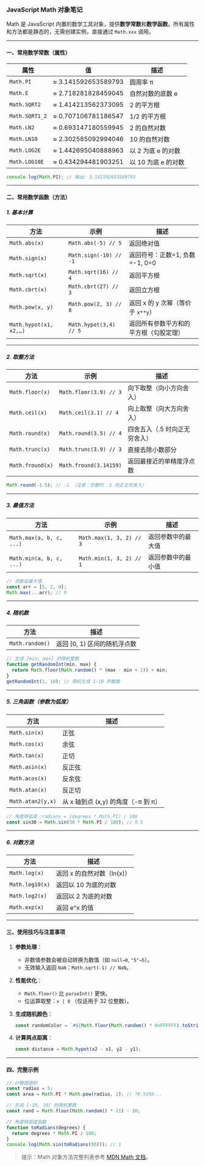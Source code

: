 ### JavaScript Math 对象笔记

Math 是 JavaScript 内置的数学工具对象，提供**数学常数**和**数学函数**。所有属性和方法都是静态的，无需创建实例，直接通过 `Math.xxx` 调用。

---

#### 一、常用数学常数（属性）
| 属性          | 值                  | 描述                     |
|---------------|---------------------|--------------------------|
| `Math.PI`     | ≈ 3.141592653589793 | 圆周率 π                 |
| `Math.E`      | ≈ 2.718281828459045 | 自然对数的底数 e         |
| `Math.SQRT2`  | ≈ 1.414213562373095 | 2 的平方根               |
| `Math.SQRT1_2`| ≈ 0.707106781186547 | 1/2 的平方根             |
| `Math.LN2`    | ≈ 0.693147180559945 | 2 的自然对数             |
| `Math.LN10`   | ≈ 2.302585092994046 | 10 的自然对数            |
| `Math.LOG2E`  | ≈ 1.442695040888963 | 以 2 为底 e 的对数       |
| `Math.LOG10E` | ≈ 0.434294481903251 | 以 10 为底 e 的对数      |

```javascript
console.log(Math.PI); // 输出: 3.141592653589793
```

---

#### 二、常用数学函数（方法）

##### 1. 基本计算
| 方法                  | 示例                     | 描述                          |
|-----------------------|--------------------------|-------------------------------|
| `Math.abs(x)`         | `Math.abs(-5) // 5`      | 返回绝对值                    |
| `Math.sign(x)`        | `Math.sign(-10) // -1`   | 返回符号：正数=1, 负数=-1, 0=0 |
| `Math.sqrt(x)`        | `Math.sqrt(16) // 4`     | 返回平方根                    |
| `Math.cbrt(x)`        | `Math.cbrt(27) // 3`     | 返回立方根                    |
| `Math.pow(x, y)`      | `Math.pow(2, 3) // 8`    | 返回 x 的 y 次幂（等价于 `x**y`） |
| `Math.hypot(x1, x2,…)`| `Math.hypot(3,4) // 5`   | 返回所有参数平方和的平方根（勾股定理）|

---

##### 2. 取整方法
| 方法              | 示例                        | 描述                          |
|-------------------|-----------------------------|-------------------------------|
| `Math.floor(x)`   | `Math.floor(3.9) // 3`      | 向下取整（向小方向舍入）      |
| `Math.ceil(x)`    | `Math.ceil(3.1) // 4`       | 向上取整（向大方向舍入）      |
| `Math.round(x)`   | `Math.round(3.5) // 4`      | 四舍五入（.5 时向正无穷舍入） |
| `Math.trunc(x)`   | `Math.trunc(3.9) // 3`      | 直接去除小数部分              |
| `Math.fround(x)`  | `Math.fround(3.14159)`      | 返回最接近的单精度浮点数      |

```javascript
Math.round(-1.5); // -1 （注意：负数时 .5 向正无穷舍入）
```

---

##### 3. 最值方法
| 方法                     | 示例                          | 描述                  |
|--------------------------|-------------------------------|-----------------------|
| `Math.max(a, b, c, ...)` | `Math.max(1, 3, 2) // 3`      | 返回参数中的最大值    |
| `Math.min(a, b, c, ...)` | `Math.min(1, 3, 2) // 1`      | 返回参数中的最小值    |

```javascript
// 求数组最大值
const arr = [5, 2, 9];
Math.max(...arr); // 9
```

---

##### 4. 随机数
| 方法              | 描述                                  |
|-------------------|---------------------------------------|
| `Math.random()`   | 返回 [0, 1) 区间的随机浮点数          |

```javascript
// 生成 [min, max] 的随机整数
function getRandomInt(min, max) {
  return Math.floor(Math.random() * (max - min + 1)) + min;
}
getRandomInt(1, 10); // 随机生成 1~10 的整数
```

---

##### 5. 三角函数（参数为弧度）
| 方法              | 描述         |
|-------------------|--------------|
| `Math.sin(x)`     | 正弦         |
| `Math.cos(x)`     | 余弦         |
| `Math.tan(x)`     | 正切         |
| `Math.asin(x)`    | 反正弦        |
| `Math.acos(x)`    | 反余弦        |
| `Math.atan(x)`    | 反正切        |
| `Math.atan2(y,x)` | 从 x 轴到点 (x,y) 的角度（-π 到 π） |

```javascript
// 角度转弧度：radians = (degrees * Math.PI) / 180
const sin30 = Math.sin(30 * Math.PI / 180); // 0.5
```

---

##### 6. 对数方法
| 方法              | 描述                  |
|-------------------|-----------------------|
| `Math.log(x)`     | 返回 x 的自然对数（ln(x)） |
| `Math.log10(x)`   | 返回以 10 为底的对数  |
| `Math.log2(x)`    | 返回以 2 为底的对数   |
| `Math.exp(x)`     | 返回 e^x 的值         |

---

#### 三、使用技巧与注意事项
1. **参数处理**：
   - 非数值参数会被自动转换为数值（如 `null→0`, `"5"→5`）。
   - 无效输入返回 `NaN`：`Math.sqrt(-1) // NaN`。

2. **性能优化**：
   - `Math.floor()` 比 `parseInt()` 更快。
   - 位运算取整：`x | 0` （仅适用于 32 位整数）。

3. **生成随机颜色**：
   ```javascript
   const randomColor = `#${Math.floor(Math.random() * 0xFFFFFF).toString(16).padStart(6, '0')}`;
   ```

4. **计算两点距离**：
   ```javascript
   const distance = Math.hypot(x2 - x1, y2 - y1);
   ```

---

#### 四、完整示例
```javascript
// 计算圆面积
const radius = 5;
const area = Math.PI * Math.pow(radius, 2); // 78.5398...

// 生成 [-10, 10] 的随机整数
const rand = Math.floor(Math.random() * 21) - 10;

// 角度转弧度函数
function toRadians(degrees) {
  return degrees * Math.PI / 180;
}
console.log(Math.sin(toRadians(90))); // 1
```

> 提示：Math 对象方法完整列表参考 [MDN Math 文档](https://developer.mozilla.org/zh-CN/docs/Web/JavaScript/Reference/Global_Objects/Math)。